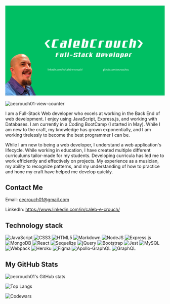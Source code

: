 ![MasterHead](https://github.com/cecrouch01/cecrouch01/blob/main/header.png)

![cecrouch01-view-counter](https://komarev.com/ghpvc/?username=cecrouch01)

I am a Full-Stack Web developer who excels at working in the Back End of web development. I enjoy using JavaScript, Express.js, and working with Databases. I am currently in a Coding BootCamp (I started in May). While I am new to the craft, my knowledge has grown exponentially, and I am working tirelessly to become the best programmer I can be.

While I am new to being a web developer, I understand a web application's lifecycle. While working in education, I have created multiple different curriculums tailor-made for my students. Developing curricula has led me to work efficiently and effectively on projects. My experience as a musician, my ability to recognize patterns, and my understanding of how to practice and hone my craft have helped me develop quickly.

## Contact Me
Email: cecrouch01@gmail.com

LinkedIn: https://www.linkedin.com/in/caleb-e-crouch/

## Technology stack
![JavaScript](https://img.shields.io/badge/javascript-%23323330.svg?style=for-the-badge&logo=javascript&logoColor=%23F7DF1E)
![CSS3](https://img.shields.io/badge/css3-%231572B6.svg?style=for-the-badge&logo=css3&logoColor=white)
![HTML5](https://img.shields.io/badge/html5-%23E34F26.svg?style=for-the-badge&logo=html5&logoColor=white)
![Markdown](https://img.shields.io/badge/markdown-%23000000.svg?style=for-the-badge&logo=markdown&logoColor=white)
![NodeJS](https://img.shields.io/badge/node.js-6DA55F?style=for-the-badge&logo=node.js&logoColor=white)
![Express.js](https://img.shields.io/badge/express.js-%23404d59.svg?style=for-the-badge&logo=express&logoColor=%2361DAFB)
![MongoDB](https://img.shields.io/badge/MongoDB-%234ea94b.svg?style=for-the-badge&logo=mongodb&logoColor=white)
![React](https://img.shields.io/badge/react-%2320232a.svg?style=for-the-badge&logo=react&logoColor=%2361DAFB)
![Sequelize](https://img.shields.io/badge/Sequelize-52B0E7?style=for-the-badge&logo=Sequelize&logoColor=white)
![jQuery](https://img.shields.io/badge/jquery-%230769AD.svg?style=for-the-badge&logo=jquery&logoColor=white)
![Bootstrap](https://img.shields.io/badge/bootstrap-%238511FA.svg?style=for-the-badge&logo=bootstrap&logoColor=white)
![Jest](https://img.shields.io/badge/-jest-%23C21325?style=for-the-badge&logo=jest&logoColor=white)
![MySQL](https://img.shields.io/badge/mysql-%2300f.svg?style=for-the-badge&logo=mysql&logoColor=white)
![Webpack](https://img.shields.io/badge/webpack-%238DD6F9.svg?style=for-the-badge&logo=webpack&logoColor=black)
![Heroku](https://img.shields.io/badge/heroku-%23430098.svg?style=for-the-badge&logo=heroku&logoColor=white)
![Figma](https://img.shields.io/badge/figma-%23F24E1E.svg?style=for-the-badge&logo=figma&logoColor=white)
![Apollo-GraphQL](https://img.shields.io/badge/-ApolloGraphQL-311C87?style=for-the-badge&logo=apollo-graphql)
![GraphQL](https://img.shields.io/badge/-GraphQL-E10098?style=for-the-badge&logo=graphql&logoColor=white)


## My GitHub Stats

![cecrouch01's GitHub stats](https://github-readme-stats.vercel.app/api?username=cecrouch01&show_icons=true&theme=vue)

![Top Langs](https://github-readme-stats.vercel.app/api/top-langs/?username=cecrouch01&layout=donut-vertical&theme=vue)

![Codewars](https://github.r2v.ch/codewars?user=cecrouch01&theme=light)
